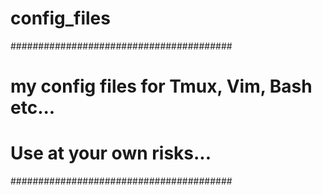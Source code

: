# config_files

########################################
# my config files for Tmux, Vim, Bash etc...
# Use at your own risks...
########################################
